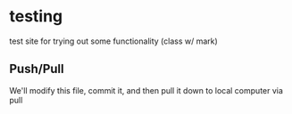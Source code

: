 # testing

test site for trying out some functionality (class w/ mark)

## Push/Pull

We'll modify this file, commit it, and then pull it down to local computer via pull
